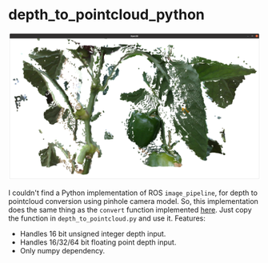 # depth_to_pointcloud_python

![screenshot](screenshot.png)

I couldn't find a Python implementation of ROS `image_pipeline`, for depth to pointcloud conversion using pinhole camera model. So, this implementation does the same thing as the `convert` function implemented [here](https://github.com/ros-perception/image_pipeline/blob/noetic/depth_image_proc/include/depth_image_proc/depth_conversions.h). Just copy the function in `depth_to_pointcloud.py` and use it. Features:

- Handles 16 bit unsigned integer depth input.
- Handles 16/32/64 bit floating point depth input.
- Only numpy dependency.